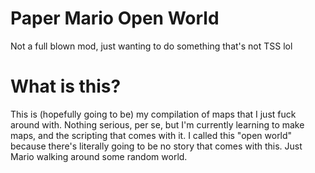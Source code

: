 # Paper Mario Open World
 Not a full blown mod, just wanting to do something that's not TSS lol
 
# What is this?
This is (hopefully going to be) my compilation of maps that I just fuck around with. Nothing serious, per se, but I'm currently learning to make maps, and the scripting that comes with it. I called this "open world" because there's literally going to be no story that comes with this. Just Mario walking around some random world.
